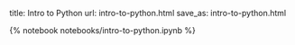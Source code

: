 title: Intro to Python
url: intro-to-python.html
save_as: intro-to-python.html

{% notebook notebooks/intro-to-python.ipynb %}